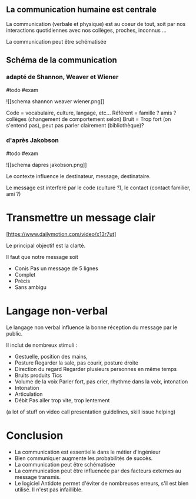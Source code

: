 ## La communication humaine est centrale

La communication (verbale et physique) est au coeur de tout, soit par nos interactions quotidiennes avec nos collèges, proches, inconnus ...

La communication peut être schématisée


## Schéma de la communication

### adapté de Shannon, Weaver et Wiener

#todo #exam

![[schema shannon weaver wiener.png]]

Code = vocabulaire, culture, langage, etc...
Référent = famille ? amis ? collèges (changement de comportement selon)
Bruit = Trop fort (on s'entend pas), peut pas parler clairement (bibliothèque)?


### d'après Jakobson

#todo #exam

![[schema dapres jakobson.png]]

Le contexte influence le destinateur, message, destinataire.

Le message est interferé par le code (culture ?), le contact (contact familier, ami ?)


# Transmettre un message clair

[https://www.dailymotion.com/video/x13r7ut]

Le principal objectif est la clarté.

Il faut que notre message soit
- Conis
	Pas un message de 5 lignes
- Complet
- Précis
- Sans ambigu


# Langage non-verbal

Le langage non verbal influence la bonne réception du message par le public.

Il inclut de nombreux stimuli : 

- Gestuelle, position des mains,
- Posture
	Regarder la sale, pas courir, posture droite
- Direction du regard
	Regarder plusieurs personnes en même temps
- Bruits produits
	Tics
- Volume de la voix
	Parler fort, pas crier, rhythme dans la voix, intonation
- Intonation
- Articulation
- Débit
	Pas aller trop vite, trop lentement


(a lot of stuff on video call presentation guidelines, skill issue helping)

# Conclusion

- La communication est essentielle dans le métier d'ingénieur
- Bien communiquer augmente les probabilités de succès.
- La communication peut être schématisée
- La communication peut être influencée par des facteurs externes au message transmis.
- Le logiciel Antidote permet d'éviter de nombreuses erreurs, s'il est bien utilisé. Il n'est pas infaillible.